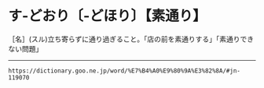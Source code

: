 # す‐どおり〔‐どほり〕【素通り】

［名］(スル)立ち寄らずに通り過ぎること。「店の前を素通りする」「素通りできない問題」

---
`https://dictionary.goo.ne.jp/word/%E7%B4%A0%E9%80%9A%E3%82%8A/#jn-119070`